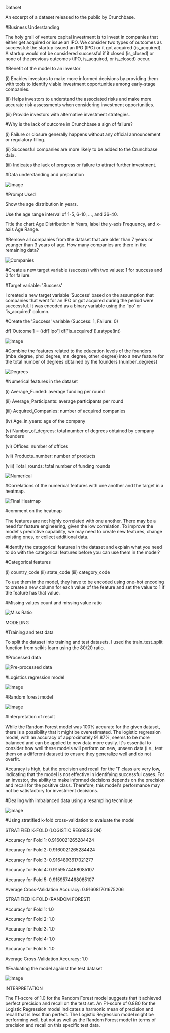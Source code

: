 Dataset

An excerpt of a dataset released to the public by Crunchbase.

#Business Understanding

The holy grail of venture capital investment is to invest in companies that either get acquired or issue an IPO. We consider 
two types of outcomes as successful: the startup issued an IPO (IPO) or it got acquired (is_acquired). A startup would not be 
considered successful if it closed (is_closed) or none of the previous outcomes (IPO, is_acquired, or is_closed) occur.

#Benefit of the model to an investor

(i) Enables investors to make more informed decisions by providing them with tools to identify viable investment opportunities among early-stage companies.

(ii) Helps investors to understand the associated risks and make more accurate risk assessments when considering investment opportunities.

(iii) Provide investors with alternative investment strategies.

#Why is the lack of outcome in Crunchbase a sign of failure?

(i) Failure or closure generally happens without any official announcement or regulatory filing.

(ii) Successful companies are more likely to be added to the Crunchbase data.

(iii) Indicates the lack of progress or failure to attract further investment.

#Data understanding and preparation

![image](https://github.com/abibatoki/Classification-Model/assets/149620766/f511b3d4-83de-4fc9-ba7b-30ee84946eaf)

#Prompt Used

Show the age distribution in  years.

Use the age range interval of 1-5, 6-10, ..., and 36-40.

Title the chart Age Distribution in Years, label the y-axis Frequency, and x-axis Age Range.


#Remove all companies from the dataset that are older than 7 years or younger than 3 years of age. How many companies are there in the remaining data?

![Companies](https://github.com/abibatoki/Classification-Model/assets/149620766/72e21bbc-66f2-4f79-93a9-bed7e501e026)

#Create a new target variable (success) with two values: 1 for success and 0 for failure.

#Target variable: 'Success'

I created a new target variable ‘Success’ based on the assumption that companies that went for an IPO or got acquired during the period were successful.
It was encoded as a binary variable using the ‘ipo’ or ‘is_acquired’ column.

#Create the 'Success' variable (Success: 1, Failure: 0)

df['Outcome'] = ((df['ipo'] df['is_acquired']).astype(int)

![image](https://github.com/abibatoki/Classification-Model/assets/149620766/a471abbe-5c59-4c52-a977-ca7f58aaca04)

#Combine the features related to the education levels of the founders (mba_degree, phd_degree, ms_degree, other_degree) 
into a new feature for the total number of degrees obtained by the founders (number_degrees)

![Degrees](https://github.com/abibatoki/Classification-Model/assets/149620766/d8471595-5385-45fb-a895-5506829a81f0)

#Numerical features in the dataset

(i) Average_Funded: average funding per round

(ii) Average_Participants: average participants per round

(iii) Acquired_Companies: number of acquired companies

(iv) Age_in_years: age of the company

(v) Number_of_degrees: total number of degrees obtained by company founders

(vi) Offices: number of offices

(vii) Products_number: number of products

(viii) Total_rounds: total number of funding rounds

![Numerical](https://github.com/abibatoki/Classification-Model/assets/149620766/2e922bd9-684a-4797-a220-57fb27ae9cb7)

#Correlations of the numerical features with one another and the target in a heatmap.

![Final Heatmap](https://github.com/abibatoki/Classification-Model/assets/149620766/59ee52f3-ba5e-4fef-85a4-18aab1eba2b1)

#comment on the heatmap

The features are not highly correlated with one another. There may be a need for feature engineering, given the low correlation. To
improve the model's predictive capability, we may need to create new features, change existing ones, or collect additional data.

#Identify the categorical features in the dataset and explain what you need to do with the categorical features before you can use 
them in the model?

#Categorical features

(i) country_code
(ii) state_code
(iii) category_code

To use them in the model, they have to be encoded using one-hot encoding to create a new column for each value of the feature and
set the value to 1 if the feature has that value.

#Missing values count and missing value ratio

![Miss Ratio](https://github.com/abibatoki/Classification-Model/assets/149620766/3b382864-232b-4417-8317-9637e10603e6)

MODELING

#Training and test data

To split the dataset into training and test datasets, I used the train_test_split function from scikit-learn using the 80/20 ratio.

#Processed data

![Pre-processed data](https://github.com/abibatoki/Classification-Model/assets/149620766/93734c6e-9d3e-4e24-8735-76d5c503d04e)

#Logistics regression model

![image](https://github.com/abibatoki/Classification-Model/assets/149620766/5929f578-621b-4e19-b52b-b870cf3b5265)

#Random forest model

![image](https://github.com/abibatoki/Classification-Model/assets/149620766/d13f168d-a28f-468e-a1dc-16748dc43e57)

#Interpretation of result

While the Random Forest model was 100% accurate for the given dataset, there is a possibility that it might be overestimated.
The logistic regression model, with an accuracy of approximately 91.87%, seems to be more balanced and can be applied to new data more easily.
It's essential to consider how well these models will perform on new, unseen data (i.e., test them on a different dataset) to ensure they generalize well and
do not overfit.

Accuracy is high, but the precision and recall for the '1' class are very low, indicating that the model is not effective in identifying successful cases.
For an investor, the ability to make informed decisions depends on the precision and recall for the positive class. Therefore, this model's performance may not be satisfactory for investment decisions.

#Dealing with imbalanced data using a resampling technique

![image](https://github.com/abibatoki/Classification-Model/assets/149620766/6e5aab0e-62ad-4080-8f21-4e14a93f12c6)

#Using stratified k-fold cross-validation to evaluate the model

STRATIFIED K-FOLD (LOGISTIC REGRESSION)

Accuracy for Fold 1: 0.9160021265284424

Accuracy for Fold 2: 0.9160021265284424

Accuracy for Fold 3: 0.9164893617021277

Accuracy for Fold 4: 0.9159574468085107

Accuracy for Fold 5: 0.9159574468085107

Average Cross-Validation Accuracy: 0.916081701675206

STRATIFIED K-FOLD (RANDOM FOREST)

Accuracy for Fold 1: 1.0

Accuracy for Fold 2: 1.0

Accuracy for Fold 3: 1.0

Accuracy for Fold 4: 1.0

Accuracy for Fold 5: 1.0

Average Cross-Validation Accuracy: 1.0

#Evaluating the model against the test dataset

![image](https://github.com/abibatoki/Classification-Model/assets/149620766/aee73e2e-f724-4414-a79d-5f2983fa1dc5)

INTERPRETATION

The F1-score of 1.0 for the Random Forest model suggests that it achieved perfect precision and recall on the test set.
An F1-score of 0.880 for the Logistic Regression model indicates a harmonic mean of precision and recall that is less than perfect. The Logistic Regression model might be performing well, but not as well as the Random Forest model in terms of precision and recall on this specific test data.












